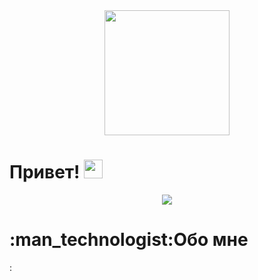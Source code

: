 <div id="header" align="center">
  <img src="https://c.tenor.com/d2unL5ax10EAAAAd/gypsy-fatty-gypsy.gif" height="200px"/>
</div>
<h1>
  Привет!
  <img src="https://media.giphy.com/media/hvRJCLFzcasrR4ia7z/giphy.gif" width="30px"/>
</h1>
<div id="about" align="center">
  <img src="https://thumbs.gfycat.com/WhichMadeupIguanodon-size_restricted.gif"/>
</div>
 <h1>:man_technologist:Обо мне</h1> :
